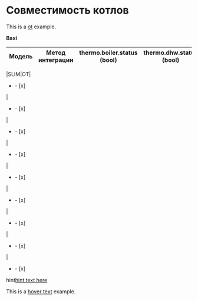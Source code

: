 # Совместимость котлов
[boiler.status]: ## "thermo.boiler.status (bool)"
This is a [ot][boiler.status] example.

**Baxi**

|Модель | Метод интеграции | thermo.boiler.status (bool) | thermo.dhw.status (bool)| thermo.ot.error_code (int)|thermo.boiler.temperature (float)| thermo.dhw.temperature (float)| thermo.boiler.temperature_outside (float)| thermo.boiler.return_temperature (float)|thermo.boiler.modulation (float)| thermo.boiler.pressure (float)|thermo.ot.bus_error_count (float)|thermo.ot.bus_state (float)| thermo.boiler.target_temperature (float)| thermo.dhw.target_temperature (float)|thermo.boiler.max_temperature (float)|
|-|-|-|-|-|-|-|-|-|-|-|-|-|-|-|-|

  
  
  |SLIM|OT|<ul><li>- [x] </li></ul>|<ul><li>- [x] </li></ul>|<ul><li>- [x] </li></ul>|<ul><li>- [x] </li></ul>|<ul><li>- [x] </li></ul>|<ul><li>- [x] </li></ul>|<ul><li>- [x] </li></ul>|<ul><li>- [x] </li></ul>|<ul><li>- [x] </li></ul>

hint[hint text here](https://URL.com)


[id1]: ## "your hover text"
This is a [hover text][id1] example.
